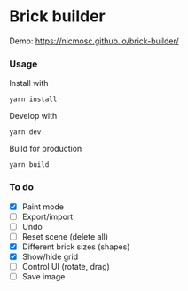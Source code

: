 # Brick builder

Demo: https://nicmosc.github.io/brick-builder/

### Usage
Install with
```
yarn install
```

Develop with
```
yarn dev
```

Build for production
```
yarn build
```


### To do
- [x] Paint mode
- [ ] Export/import
- [ ] Undo
- [ ] Reset scene (delete all)
- [x] Different brick sizes (shapes)
- [x] Show/hide grid
- [ ] Control UI (rotate, drag)
- [ ] Save image
